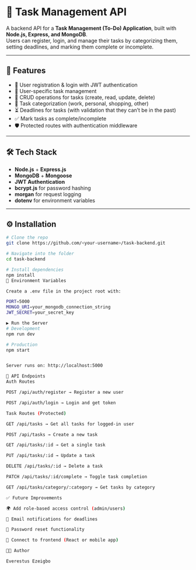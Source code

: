 # 📝 Task Management API

A backend API for a **Task Management (To-Do) Application**, built with **Node.js, Express, and MongoDB**.  
Users can register, login, and manage their tasks by categorizing them, setting deadlines, and marking them complete or incomplete.

---

## 🚀 Features
- 🔑 User registration & login with JWT authentication
- 👤 User-specific task management
- 📝 CRUD operations for tasks (create, read, update, delete)
- 📂 Task categorization (work, personal, shopping, other)
- ⏳ Deadlines for tasks (with validation that they can’t be in the past)
- ✅ Mark tasks as complete/incomplete
- 🛡️ Protected routes with authentication middleware

---

## 🛠️ Tech Stack
- **Node.js** + **Express.js**
- **MongoDB** + **Mongoose**
- **JWT Authentication**
- **bcrypt.js** for password hashing
- **morgan** for request logging
- **dotenv** for environment variables

---

## ⚙️ Installation

```bash
# Clone the repo
git clone https://github.com/<your-username>/task-backend.git

# Navigate into the folder
cd task-backend

# Install dependencies
npm install
🔑 Environment Variables

Create a .env file in the project root with:

PORT=5000
MONGO_URI=your_mongodb_connection_string
JWT_SECRET=your_secret_key

▶️ Run the Server
# Development
npm run dev

# Production
npm start


Server runs on: http://localhost:5000

📌 API Endpoints
Auth Routes

POST /api/auth/register → Register a new user

POST /api/auth/login → Login and get token

Task Routes (Protected)

GET /api/tasks → Get all tasks for logged-in user

POST /api/tasks → Create a new task

GET /api/tasks/:id → Get a single task

PUT /api/tasks/:id → Update a task

DELETE /api/tasks/:id → Delete a task

PATCH /api/tasks/:id/complete → Toggle task completion

GET /api/tasks/category/:category → Get tasks by category

✅ Future Improvements

🌍 Add role-based access control (admin/users)

📧 Email notifications for deadlines

🔄 Password reset functionality

📱 Connect to frontend (React or mobile app)

👨‍💻 Author

Everestus Ezeigbo
